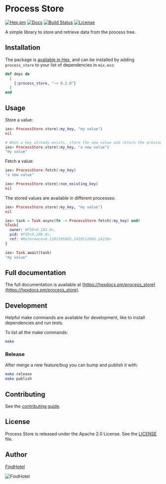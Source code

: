 # Process Store

[![Hex.pm](https://img.shields.io/hexpm/v/process_store.svg)](https://hex.pm/packages/process_store)
[![Docs](https://img.shields.io/badge/hex-docs-542581.svg)](https://hexdocs.pm/process_store)
[![Build Status](https://travis-ci.com/FindHotel/process_store.svg?branch=master)](https://travis-ci.com/FindHotel/process_store)
[![License](https://img.shields.io/hexpm/l/process_store.svg)](https://github.com/FindHotel/process_store/blob/master/LICENSE)

A simple library to store and retrieve data from the process tree.

## Installation

The package is [available in Hex](https://hex.pm/packages/process_store), and can be installed by
adding `process_store` to your list of dependencies in `mix.exs`:

```elixir
def deps do
  [
    {:process_store, "~> 0.2.0"}
  ]
end
```

## Usage

Store a value:
```elixir
iex> ProcessStore.store(:my_key, "my value")
nil

# When a key already exists, store the new value and return the previous one.
iex> ProcessStore.store(:my_key, "a new value")
"my value"
```

Fetch a value:
```elixir
iex> ProcessStore.fetch(:my_key)
"a new value"

iex> ProcessStore.store(:non_existing_key)
nil
```

The stored values are available in different processes:
```elixir
iex> ProcessStore.store(:my_key, "my value")
nil

iex> task = Task.async(fn -> ProcessStore.fetch(:my_key) end)
%Task{
  owner: #PID<0.184.0>,
  pid: #PID<0.208.0>,
  ref: #Reference<0.1292195905.2439512066.24239>
}

iex> Task.await(task)
"my value"
```

## Full documentation

The full documentation is available at [https://hexdocs.pm/process_store](https://hexdocs.pm/process_store).

## Development

Helpful make commands are available for development, like to install dependencies and run tests.

To list all the make commands:
```sh
make
```

### Release

After merge a new feature/bug you can bump and publish it with:

```sh
make release
make publish
```

## Contributing

See the [contributing guide](https://github.com/FindHotel/process_store/blob/master/CONTRIBUTING.md).

## License

Process Store is released under the Apache 2.0 License. See the
[LICENSE](https://github.com/FindHotel/process_store/blob/master/LICENSE) file.

## Author

[FindHotel](https://github.com/FindHotel)

![FindHotel](https://dgivdslhqe3qo.cloudfront.net/careers/photos/10047/thumb_photo_1463900217.png)
